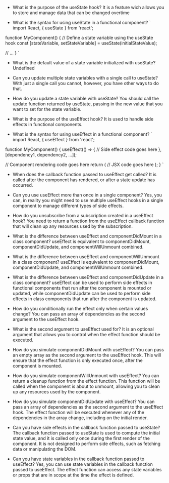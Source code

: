 - What is the purpose of the useState hook?
It is a feature wich allows you to store and manage data that can be changed overtime

- What is the syntax for using useState in a functional component?
`
import React, { useState } from 'react';

function MyComponent() {
  // Define a state variable using the useState hook
  const [stateVariable, setStateVariable] = useState(initialStateValue);

  // ...
}
`
- What is the default value of a state variable initialized with useState?
Undefined

- Can you update multiple state variables with a single call to useState?
With just a single call you cannot, however, you have other ways to do that.

- How do you update a state variable with useState?
 You should call the update function returned by useState, passing in the new value that you want to set for the state variable.

- What is the purpose of the useEffect hook?
It is used to handle side effects in functional components.

- What is the syntax for using useEffect in a functional component?
`
import React, { useEffect } from 'react';

function MyComponent() {
  useEffect(() => {
    // Side effect code goes here
  }, [dependency1, dependency2, ...]);
  
  // Component rendering code goes here
  return (
    // JSX code goes here
  );
}
`
- When does the callback function passed to useEffect get called?
It is called after the component has rendered, or after a state update has occurred.

- Can you use useEffect more than once in a single component?
Yes, you can, in reality you might need to use multiple useEffect hooks in a single component to manage
different types of side effects.


- How do you unsubscribe from a subscription created in a useEffect hook?
 You need to return a function from the useEffect callback function that will clean up any resources used by the subscription.

- What is the difference between useEffect and componentDidMount in a class component?
useEffect is equivalent to componentDidMount, componentDidUpdate, and componentWillUnmount combined.

- What is the difference between useEffect and componentWillUnmount in a class component?
useEffect is equivalent to componentDidMount, componentDidUpdate, and componentWillUnmount combined.


- What is the difference between useEffect and componentDidUpdate in a class component?
useEffect can be used to perform side effects in functional components that run after the component is mounted or updated, while componentDidUpdate can be used to perform side effects in class components that run after the component is updated.

- How do you conditionally run the effect only when certain values change?
You can pass an array of dependencies as the second argument to the useEffect hook. 

- What is the second argument to useEffect used for?
 It is an optional argument that allows you to control when the effect function should be executed.

- How do you simulate componentDidMount with useEffect?
You can pass an empty array as the second argument to the useEffect hook. This will ensure that the effect function is only executed once, after the component is mounted.

- How do you simulate componentWillUnmount with useEffect?
You can return a cleanup function from the effect function. This function will be called when the component is about to unmount, allowing you to clean up any resources used by the component.

- How do you simulate componentDidUpdate with useEffect?
You can pass an array of dependencies as the second argument to the useEffect hook. The effect function will be executed whenever any of the dependencies in the array change, including on the initial render.

- Can you have side effects in the callback function passed to useState?
The callback function passed to useState is used to compute the initial state value, and it is called only once during the first render of the component. It is not designed to perform side effects, such as fetching data or manipulating the DOM.

- Can you have state variables in the callback function passed to useEffect?
Yes, you can use state variables in the callback function passed to useEffect. The effect function can access any state variables or props that are in scope at the time the effect is defined.